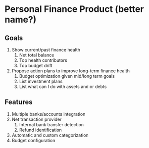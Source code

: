 # Personal Finance Product (better name?)
## Goals
1. Show current/past finance health
    1. Net total balance
    1. Top health contributors
    1. Top budget drift
1. Propose action plans to improve long-term finance health
    1. Budget optimization given mid/long term goals
    1. List investment plans
    1. List what can I do with assets and or debts
## Features
1. Multiple banks/accounts integration
1. Net transaction provider
    1. Internal bank transfer detection
    1. Refund identification
1. Automatic and custom categorization
1. Budget configuration
